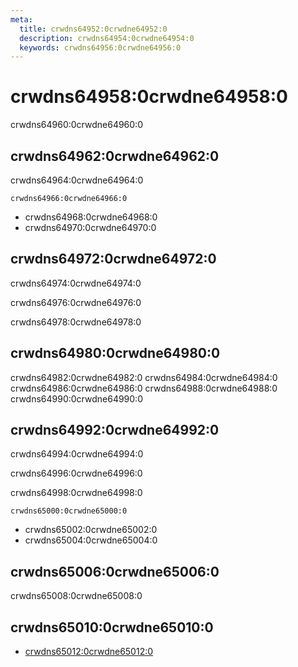 ```yaml
---
meta:
  title: crwdns64952:0crwdne64952:0
  description: crwdns64954:0crwdne64954:0
  keywords: crwdns64956:0crwdne64956:0
---
```


# crwdns64958:0crwdne64958:0
crwdns64960:0crwdne64960:0

<entry-ad />

## crwdns64962:0crwdne64962:0
crwdns64964:0crwdne64964:0

`crwdns64966:0crwdne64966:0`
- crwdns64968:0crwdne64968:0
- crwdns64970:0crwdne64970:0


## crwdns64972:0crwdne64972:0
crwdns64974:0crwdne64974:0

  crwdns64976:0crwdne64976:0

  crwdns64978:0crwdne64978:0

## crwdns64980:0crwdne64980:0
crwdns64982:0crwdne64982:0
<alert type="success">crwdns64984:0crwdne64984:0</alert>
<alert type="info">crwdns64986:0crwdne64986:0</alert>
<alert type="warning">crwdns64988:0crwdne64988:0</alert>
<alert type="error">crwdns64990:0crwdne64990:0</alert>

## crwdns64992:0crwdne64992:0
crwdns64994:0crwdne64994:0

  crwdns64996:0crwdne64996:0

  crwdns64998:0crwdne64998:0

  `crwdns65000:0crwdne65000:0`
  - crwdns65002:0crwdne65002:0
  - crwdns65004:0crwdne65004:0

## crwdns65006:0crwdne65006:0
crwdns65008:0crwdne65008:0

## crwdns65010:0crwdne65010:0
  - [crwdns65012:0crwdne65012:0]()

<doc-footer />
